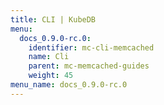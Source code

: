```yaml
---
title: CLI | KubeDB
menu:
  docs_0.9.0-rc.0:
    identifier: mc-cli-memcached
    name: Cli
    parent: mc-memcached-guides
    weight: 45
menu_name: docs_0.9.0-rc.0
---
```

